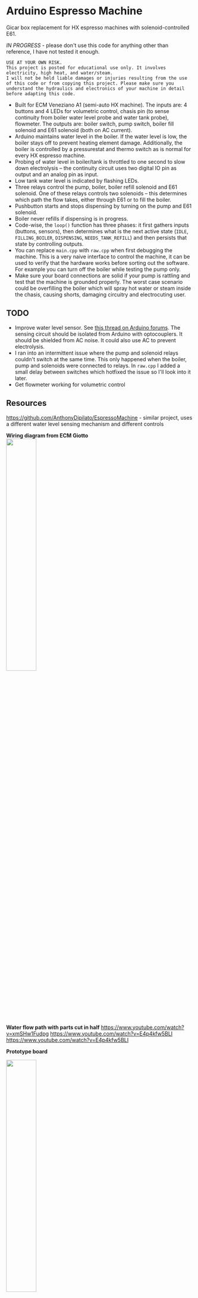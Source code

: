 # Arduino Espresso Machine

Gicar box replacement for HX espresso machines with solenoid-controlled E61.

*IN PROGRESS* - please don't use this code for anything other than reference, I have not tested it enough. 

```
USE AT YOUR OWN RISK.
This project is posted for educational use only. It involves electricity, high heat, and water/steam.
I will not be held liable damages or injuries resulting from the use of this code or from copying this project. Please make sure you understand the hydraulics and electronics of your machine in detail before adapting this code.
```

* Built for ECM Veneziano A1 (semi-auto HX machine). The inputs are: 4 buttons and 4 LEDs for volumetric control, chasis pin (to sense continuity from boiler water level probe and water tank probe), flowmeter. The outputs are: boiler switch, pump switch, boiler fill solenoid and E61 solenoid (both on AC current).
* Arduino maintains water level in the boiler. If the water level is low, the boiler stays off to prevent heating element damage. Additionally, the boiler is controlled by a pressurestat and thermo switch as is normal for every HX espresso machine.
* Probing of water level in boiler/tank is throttled to one second to slow down electrolysis – the continuity circuit uses two digital IO pin as output and an analog pin as input.
* Low tank water level is indicated by flashing LEDs.
* Three relays control the pump, boiler, boiler refill solenoid and E61 solenoid. One of these relays controls two solenoids – this determines which path the flow takes, either through E61 or to fill the boiler.
* Pushbutton starts and stops dispensing by turning on the pump and E61 solenoid.
* Boiler never refills if dispensing is in progress.
* Code-wise, the `loop()` function has three phases: it first gathers inputs (buttons, sensors), then determines what is the next active state (`IDLE`, `FILLING_BOILER`, `DISPENSING`, `NEEDS_TANK_REFILL`) and then persists that state by controlling outputs.
* You can replace `main.cpp` with `raw.cpp` when first debugging the machine. This is a very naive interface to control the machine, it can be used to verify that the hardware works before sorting out the software. For example you can turn off the boiler while testing the pump only.
* Make sure your board connections are solid if your pump is rattling and test that the machine is grounded properly. The worst case scenario could be overfilling the boiler which will spray hot water or steam inside the chasis, causing shorts, damaging circuitry and electrocuting user.

## TODO

- Improve water level sensor. See [this thread on Arduino forums](https://forum.arduino.cc/index.php?topic=585723.0). The sensing circuit should be isolated from Arduino with optocouplers. It should be shielded from AC noise. It could also use AC to prevent electrolysis.
- I ran into an intermittent issue where the pump and solenoid relays couldn't switch at the same time. This only happened when the boiler, pump and solenoids were connected to relays. In `raw.cpp` I added a small delay between switches which hotfixed the issue so I'll look into it later.
- Get flowmeter working for volumetric control

## Resources

https://github.com/AnthonyDipilato/EspressoMachine - similar project, uses a different water level sensing mechanism and different controls

**Wiring diagram from ECM Giotto**   
<img src="https://www.home-barista.com/forums/userpix/18943_wiring_diagram_-_rocket-giotto-premium-plus-v2-sp-2014.jpg" width="40%"/>

**Water flow path with parts cut in half**
https://www.youtube.com/watch?v=xmSHw1Fudpg
https://www.youtube.com/watch?v=E4p4kfw5BLI
https://www.youtube.com/watch?v=E4p4kfw5BLI

**Prototype board**   

<img src="https://i.imgur.com/JBID1xi.png" width="40%"/>

**ECM Veneziano**   

<img src="https://i.imgur.com/rYCZEsTl.jpg" width="40%"/>

